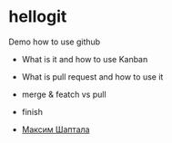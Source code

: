 # hellogit

Demo how to use github

* What is it and how to use Kanban
* What is pull request and how to use it 
* merge & featch vs pull
* finish

* [Максим Шаптала](https://github.com/javalesson2019)